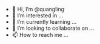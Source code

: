 - 👋 Hi, I’m @quangling
- 👀 I’m interested in ...
- 🌱 I’m currently learning ...
- 💞️ I’m looking to collaborate on ...
- 📫 How to reach me ...

<!---
quangling/quangling is a ✨ special ✨ repository because its `README.md` (this file) appears on your GitHub profile.
You can click the Preview link to take a look at your changes.
--->
